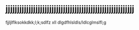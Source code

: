 # jjjjjjjjjjjjjjjjjjjjjjjjjjjjjjjjjjjjjjjjjjjjjjjjjjjjjjjj
fjjljlflksokkdkk;l;k;sdlfz xll dlgdfhlsldls/ldlcglmslfl;g
